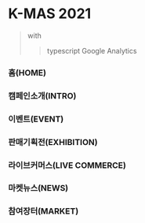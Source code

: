 # K-MAS 2021

> with
>
> > typescript
> > Google Analytics

### 홈(HOME)

### 캠페인소개(INTRO)

### 이벤트(EVENT)

### 판매기획전(EXHIBITION)

### 라이브커머스(LIVE COMMERCE)

### 마켓뉴스(NEWS)

### 참여장터(MARKET)
